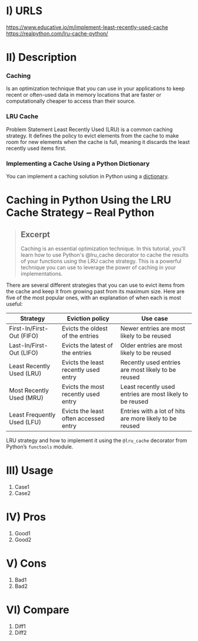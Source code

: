 # I) URLS
https://www.educative.io/m/implement-least-recently-used-cache
https://realpython.com/lru-cache-python/


# II) Description
### Caching
Is an optimization technique that you can use in your applications to keep recent or often-used data in memory locations that are faster or computationally cheaper to access than their source.

### LRU Cache
Problem Statement
Least Recently Used (LRU) is a common caching strategy. It defines the policy to evict elements from the cache to make room for new elements when the cache is full, meaning it discards the least recently used items first.

### Implementing a Cache Using a Python Dictionary[](https://realpython.com/lru-cache-python/#implementing-a-cache-using-a-python-dictionary "Permanent link")
You can implement a caching solution in Python using a [dictionary](https://realpython.com/python-dicts/).

# Caching in Python Using the LRU Cache Strategy – Real Python

> ## Excerpt
> Caching is an essential optimization technique. In this tutorial, you'll learn how to use Python's @lru_cache decorator to cache the results of your functions using the LRU cache strategy. This is a powerful technique you can use to leverage the power of caching in your implementations.


There are several different strategies that you can use to evict items from the cache and keep it from growing past from its maximum size. Here are five of the most popular ones, with an explanation of when each is most useful:

| Strategy | Eviction policy | Use case |
| --- | --- | --- |
| First-In/First-Out (FIFO) | Evicts the oldest of the entries | Newer entries are most likely to be reused |
| Last-In/First-Out (LIFO) | Evicts the latest of the entries | Older entries are most likely to be reused |
| Least Recently Used (LRU) | Evicts the least recently used entry | Recently used entries are most likely to be reused |
| Most Recently Used (MRU) | Evicts the most recently used entry | Least recently used entries are most likely to be reused |
| Least Frequently Used (LFU) | Evicts the least often accessed entry | Entries with a lot of hits are more likely to be reused |

LRU strategy and how to implement it using the `@lru_cache` decorator from Python’s `functools` module.



# III) Usage
1) Case1
2) Case2

# IV) Pros
1) Good1
2) Good2

# V) Cons
1) Bad1
2) Bad2

# VI) Compare
1) Diff1
2) Diff2

